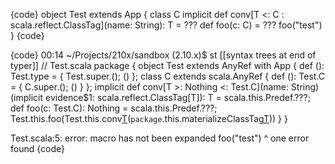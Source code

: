 {code}
object Test extends App {
  class C
  implicit def conv[T <: C : scala.reflect.ClassTag](name: String): T = ???
  def foo(c: C) = ???
  foo("test")
}
{code}

{code}
00:14 ~/Projects/210x/sandbox (2.10.x)$ st
[[syntax trees at end of                     typer]] // Test.scala
package <empty> {
  object Test extends AnyRef with App {
    def <init>(): Test.type = {
      Test.super.<init>();
      ()
    };
    class C extends scala.AnyRef {
      def <init>(): Test.C = {
        C.super.<init>();
        ()
      }
    };
    implicit def conv[T >: Nothing <: Test.C](name: String)(implicit evidence$1: scala.reflect.ClassTag[T]): T = scala.this.Predef.???;
    def foo(c: Test.C): Nothing = scala.this.Predef.???;
    Test.this.foo(Test.this.conv[T]("test")(`package`.this.materializeClassTag[T]()))
  }
}

Test.scala:5: error: macro has not been expanded
  foo("test")
      ^
one error found
{code}

